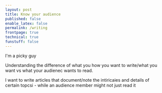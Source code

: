 ```yaml
---
layout: post
title: Know your audience
published: false
enable_latex: false
permalink: /writing
frontpage: true
technical: true
funstuff: false
---
```


I'm a picky guy

Understanding the difference of what you how you want to write/what you want vs what your audienec wants to read. 

I want to write articles that document/note the intiricaies and details of certain topcsi - while an audience member might not just read it